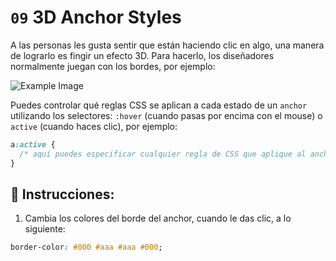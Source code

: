 # `09` 3D Anchor Styles

A las personas les gusta sentir que están haciendo clic en algo, una manera de lograrlo es fingir un efecto 3D. Para hacerlo, los diseñadores normalmente juegan con los bordes, por ejemplo:

![Example Image](../../.learn/assets/09-1.png?raw=true)

Puedes controlar qué reglas CSS se aplican a cada estado de un `anchor` utilizando los selectores: `:hover` (cuando pasas por encima con el mouse) o `active` (cuando haces clic), por ejemplo:

```css
a:active {
  /* aquí puedes especificar cualquier regla de CSS que aplique al anchor mientras se presiona' */
}
```

## 📝 Instrucciones:

1. Cambia los colores del borde del anchor, cuando le das clic, a lo siguiente:

```css
border-color: #000 #aaa #aaa #000;
```
